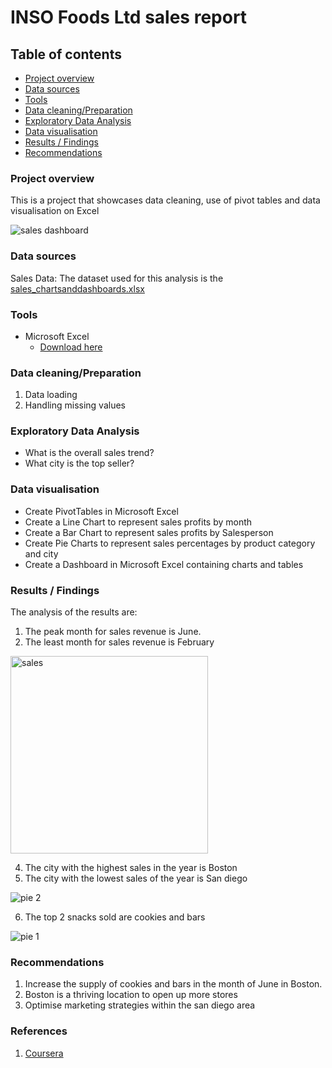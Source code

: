 # INSO Foods Ltd sales report


## Table of contents
- [Project overview](#Project-overview)
- [Data sources](Data-sources)
- [Tools](Tools)
- [Data cleaning/Preparation](Data-cleaning/Preparation)
- [Exploratory Data Analysis](Exploratory-Data-Analysis)
- [Data visualisation](Data-visualisation)
- [Results / Findings](Results-/-Findings)
- [Recommendations](Recommendations)


### Project overview
This is a project that showcases data cleaning, use of pivot tables and data visualisation on Excel

![sales dashboard](https://github.com/David-Bajulaiye/Sales-analysis-on-Excel/assets/144341829/86ec7d7a-f7b0-4099-aaa9-e305a3a7ef15)


### Data sources
Sales Data: The dataset used for this analysis is the [sales_chartsanddashboards.xlsx](https://github.com/David-Bajulaiye/Sales-analysis-on-Excel/files/13854943/sales_chartsanddashboards.xlsx)



### Tools
- Microsoft Excel
   - [Download here](https://microsoft.com)


### Data cleaning/Preparation
1. Data loading
2. Handling missing values


### Exploratory Data Analysis
- What is the overall sales trend?
- What city is the top seller?


### Data visualisation
- Create PivotTables in Microsoft Excel
- Create a Line Chart to represent sales profits by month
- Create a Bar Chart to represent sales profits by Salesperson
- Create Pie Charts to represent sales percentages by product category and city
- Create a Dashboard in Microsoft Excel containing charts and tables


### Results / Findings
The analysis of the results are:
1. The peak month for sales revenue is June.
2. The least month for sales revenue is February

<img width="316" alt="sales" src="https://github.com/David-Bajulaiye/Sales-analysis-on-Excel/assets/144341829/6634ba65-ee64-47c0-b032-39ed4aaed304">




4. The city with the highest sales in the year is Boston
5. The city with the lowest sales of the year is San diego

![pie 2](https://github.com/David-Bajulaiye/Sales-analysis-on-Excel/assets/144341829/cf161861-6d83-48a8-8ed8-8e03eefe7970)





  
6. The top 2 snacks sold are cookies and bars

![pie 1](https://github.com/David-Bajulaiye/Sales-analysis-on-Excel/assets/144341829/ddc6622c-43b1-4ee5-a4f3-64aeec5ed1b7)


 


### Recommendations
1. Increase the supply of cookies and bars in the month of June in Boston.
2. Boston is a thriving location to open up more stores
3. Optimise marketing strategies within the san diego area


### References
1. [Coursera](https://www.coursera.org/projects/create-charts-dashboards-using-microsoft-excel)
